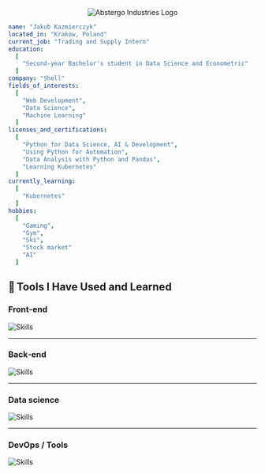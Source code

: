 
<div align="center">
  <img src="https://github.com/user-attachments/assets/7ba2f137-f74d-40fd-bdbf-f7398d3bf794" alt="Abstergo Industries Logo">
</div>

```yaml
name: "Jakub Kazmierczyk"
located_in: "Krakow, Poland"
current_job: "Trading and Supply Intern"
education:
  [
    "Second-year Bachelor's student in Data Science and Econometric"
  ]
company: "Shell"
fields_of_interests:
  [
    "Web Development",
    "Data Science",
    "Machine Learning"
  ]
licenses_and_certifications:
  [
    "Python for Data Science, AI & Development",
    "Using Python for Automation",
    "Data Analysis with Python and Pandas",
    "Learning Kubernetes"
  ]
currently_learning:
  [
    "Kubernetes"
  ]
hobbies:
  [
    "Gaming",
    "Gym",
    "Ski",
    "Stock market"
    "AI"
  ]

```

## 🚀 Tools I Have Used and Learned

### Front‑end

![Skills](https://skills.syvixor.com/api/icons?i=html,css3,blazor,wordpress)

---

### Back‑end
![Skills](https://skills.syvixor.com/api/icons?i=c,csharp)

---

### Data science
![Skills](https://skills.syvixor.com/api/icons?i=python,excel,powerbi,r,markdown,pandas,numpy,pytorch,scikitlearn)

---

### DevOps / Tools
![Skills](https://skills.syvixor.com/api/icons?i=azure,git,github,sap,chatgpt,sqlserver,visualstudio,visualstudiocode,pycharm)

